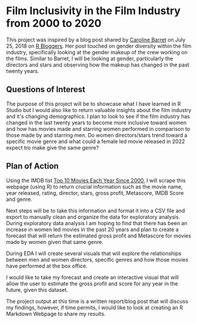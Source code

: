 # Film Inclusivity in the Film Industry from 2000 to 2020

This project was inspired by a blog post shared by [Caroline Barret](https://www.r-bloggers.com/2018/07/gender-diversity-in-the-film-industry/) on July 25, 2018 on [R Bloggers](https://www.r-bloggers.com/). 
Her post touched on gender diversity within the film industry, specifically looking at the gender makeup of the crew working on the films. Similar to Barret, I will be looking at gender, particularly the directors and stars and observing how the makeup has changed in the past twenty years. 

## Questions of Interest

The purpose of this project will be to showcase what I have learned in R Studio but I would also like to return valuable insights about the film industry and it's changing demographics. 
I plan to look to see if the film industry has changed in the last twenty years to become more inclusive toward women and how has movies made and starring women performed in comparison to those made by and starring men. 
Do women directors/stars trend toward a specific movie genre and what could a female led movie released in 2022 expect tro make give the same genre? 

## Plan of Action

Using the IMDB list [Top 10 Movies Each Year Since 2000](https://www.imdb.com/list/ls003454917/), I will scrape this webpage (using R) to return crucial information such as the movie name, 
year released, rating, director, stars, gross profit, Metascore, IMDB Score and genre. 

Next steps will be to take this information and format it into a CSV file and export to manually clean and organize the data for exploratory analysis. During exploratory data analysis I am hoping to find that there 
has been an increase in women led movies in the past 20 years and plan to create a forecast that will return the estimated gross profit and Metascore for movies made by women given that same genre. 

During EDA I will create several visuals that will explore the relationships between men and women directors, specific genres and how those movies have performed at the box office. 

I would like to take my forecast and create an interactive visual that will allow the user to estimate the gross profit and score for any year in the future, given this dataset. 

The project output at this time is a written report/blog post that will discuss my findings, however, if time permits, I would like to look at creating an R Markdown Webpage to share my results.
